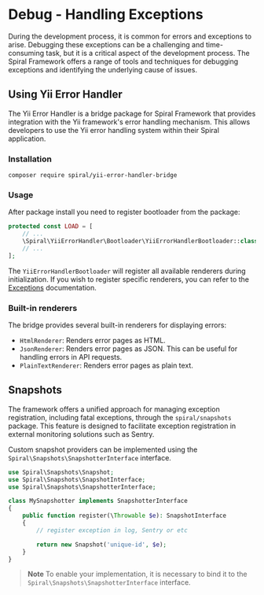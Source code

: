 # Debug - Handling Exceptions

During the development process, it is common for errors and exceptions to arise. Debugging these exceptions can be a challenging and time-consuming task, but it is a critical aspect of the development process. The Spiral Framework offers a range of tools and techniques for debugging exceptions and identifying the underlying cause of issues.

## Using Yii Error Handler

The Yii Error Handler is a bridge package for Spiral Framework that provides integration with the Yii framework's error handling mechanism. This allows developers to use the Yii error handling system within their Spiral application.

### Installation

```terminal
composer require spiral/yii-error-handler-bridge
```

### Usage

After package install you need to register bootloader from the package:

```php app/src/Application/Kernel.php
protected const LOAD = [
    // ...
    \Spiral\YiiErrorHandler\Bootloader\YiiErrorHandlerBootloader::class,
    // ...
];
```

The `YiiErrorHandlerBootloader` will register all available renderers during initialization. If you wish to register specific renderers, you can refer to the [Exceptions](../component/exceptions.md) documentation.

### Built-in renderers

The bridge provides several built-in renderers for displaying errors:

- `HtmlRenderer`: Renders error pages as HTML.
- `JsonRenderer`: Renders error pages as JSON. This can be useful for handling errors in API requests.
- `PlainTextRenderer`: Renders error pages as plain text.

## Snapshots

The framework offers a unified approach for managing exception registration, including fatal exceptions, through the `spiral/snapshots` package. This feature is designed to facilitate exception registration in external monitoring solutions such as Sentry.

Custom snapshot providers can be implemented using the `Spiral\Snapshots\SnapshotterInterface` interface.
```php
use Spiral\Snapshots\Snapshot;
use Spiral\Snapshots\SnapshotInterface;
use Spiral\Snapshots\SnapshotterInterface;

class MySnapshotter implements SnapshotterInterface
{
    public function register(\Throwable $e): SnapshotInterface
    {
        // register exception in log, Sentry or etc

        return new Snapshot('unique-id', $e);
    }
}
```

> **Note**
> To enable your implementation, it is necessary to bind it to the `Spiral\Snapshots\SnapshotterInterface` interface.
